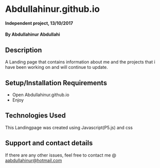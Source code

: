 # Abdullahinur.github.io


#### Independent project, 13/10/2017

#### By **Abdullahinur Abdullahi**

## Description

A Landing page that contains information about me and the projects that i have been working on and will continue to update.

## Setup/Installation Requirements

* Open Abdullahinur.github.io
* Enjoy


## Technologies Used

This Landingpage was created using Javascript(P5.js) and css

## Support and contact details

If there are any other issues, feel free to contact me @ aabdullahinur@hotmail.com
